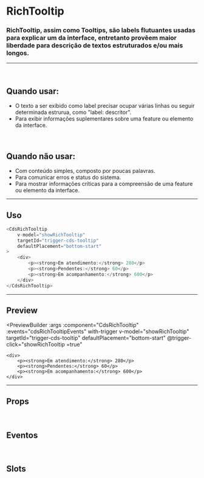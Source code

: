 # RichTooltip

### RichTooltip, assim como Tooltips, são labels flutuantes usadas para explicar um da interface, entretanto provêem maior liberdade para descrição de textos estruturados e/ou mais longos.
---
<br />

## Quando usar:
- O texto a ser exibido como label precisar ocupar várias linhas ou seguir determinada estrurua, como "label: descritor".
- Para exibir informações suplementares sobre uma feature ou elemento da interface.


<br />

## Quando não usar:
- Com conteúdo simples, composto por poucas palavras.
- Para comunicar erros e status do sistema.
- Para mostrar informações críticas para a compreensão de uma feature ou elemento da interface.


---

## Uso

```js
<CdsRichTooltip
	v-model="showRichTooltip"
	targetId="trigger-cds-tooltip"
	defaultPlacement="bottom-start"
>
	<div>
		<p><strong>Em atendimento:</strong> 280</p>
		<p><strong>Pendentes:</strong> 60</p>
		<p><strong>Em acompanhamento:</strong> 600</p>
	</div>
</CdsRichTooltip>
```

---

## Preview

<PreviewBuilder
	:args
	:component="CdsRichTooltip"
	:events="cdsRichTooltipEvents"
	with-trigger
	v-model="showRichTooltip"
	targetId="trigger-cds-tooltip"
	defaultPlacement="bottom-start"
	@trigger-click="showRichTooltip =true"
>
	<div>
		<p><strong>Em atendimento:</strong> 280</p>
		<p><strong>Pendentes:</strong> 60</p>
		<p><strong>Em acompanhamento:</strong> 600</p>
	</div>
</PreviewBuilder>

---

## Props

<APITable
	name="RichTooltip"
	section="props"
/>
<br />

## Eventos

<APITable
	name="RichTooltip"
	section="events"
/>
<br />

## Slots

<APITable
	name="RichTooltip"
	section="slots"
/>

<script setup>
import { ref } from 'vue';
const args = ref({});
import CdsRichTooltip from '@/components/RichTooltip.vue';

const showRichTooltip = ref(false);

const cdsRichTooltipEvents = [
	'update:modelValue'
];
</script>
